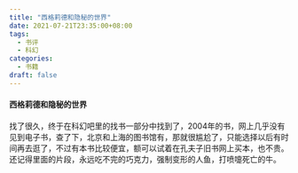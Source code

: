 ```yaml
---
title: "西格莉德和隐秘的世界"
date: 2021-07-21T23:35:00+08:00
tags: 
  - 书评
  - 科幻
categories:
  - 书籍
draft: false
---
```




#### 西格莉德和隐秘的世界
找了很久，终于在科幻吧里的找书一部分中找到了，2004年的书，网上几乎没有见到电子书，查了下，北京和上海的图书馆有，那就很尴尬了，只能选择以后有时间再去逛了，不过有本书比较便宜，额可以试着在孔夫子旧书网上买本，也不贵。
还记得里面的片段，永远吃不完的巧克力，强制变形的人鱼，打喷嚏死亡的牛。

